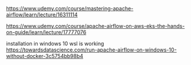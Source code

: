 https://www.udemy.com/course/mastering-apache-airflow/learn/lecture/16311114

https://www.udemy.com/course/apache-airflow-on-aws-eks-the-hands-on-guide/learn/lecture/17777076

installation in windows 10 wsl is working 
https://towardsdatascience.com/run-apache-airflow-on-windows-10-without-docker-3c5754bb98b4